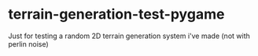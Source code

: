 # terrain-generation-test-pygame
Just for testing a random 2D terrain generation system i've made (not with perlin noise)
